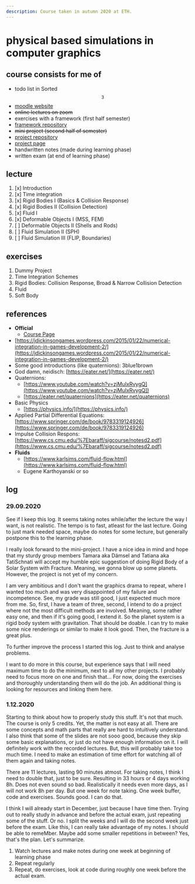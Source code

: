 ```yaml
---
description: Course taken in autumn 2020 at ETH.
---
```


# physical based simulations in computer graphics

## course consists for me of

* todo list in Sorted$$^3$$ 
* [moodle website](https://moodle-app2.let.ethz.ch/course/view.php?id=13417)
* ~~online lectures on zoom~~
* exercises with a framework \(first half semester\)
* [framework repository](https://gitlab.ethz.ch/cglsim/pbs20)
*  ~~mini project \(second half of semester\)~~
  * [project repository](https://gitlab.ethz.ch/halucas/pbs20_solarsystem)
  * [project page](../projects/finished-projects/solar-system-simulation.md)
* handwritten notes \(made during learning phase\)
* written exam \(at end of learning phase\)

## lecture

1. [x] Introduction
2. [x] Time integration
3. [x] Rigid Bodies I \(Basics & Collision Response\)
4. [x] Rigid Bodies II \(Collision Detection\)
5. [x] Fluid I
6. [x] Deformable Objects I \(MSS, FEM\)
7. [ ] Deformable Objects II \(Shells and Rods\)
8. [ ] Fluid Simulation II \(SPH\)
9. [ ] Fluid Simulation III \(FLIP, Boundaries\)

## exercises

1. Dummy Project
2. Time Integration Schemes
3. Rigid Bodies: Collision Response, Broad & Narrow Collision Detection
4. Fluid
5. Soft Body

## references

* **Official**
  * [Course Page](https://moodle-app2.let.ethz.ch/course/view.php?id=13417)
* [https://jdickinsongames.wordpress.com/2015/01/22/numerical-integration-in-games-development-2/](https://jdickinsongames.wordpress.com/2015/01/22/numerical-integration-in-games-development-2/)
* Some good introductions \(like quaternions\): 3blue1brown
* God damn, neidisch: [https://eater.net/](https://eater.net/)
* Quaternions:
  * [https://www.youtube.com/watch?v=zjMuIxRvygQ](https://www.youtube.com/watch?v=zjMuIxRvygQ])
  * [https://eater.net/quaternions](https://eater.net/quaternions)
* Basic Physics
  * [https://physics.info/](https://physics.info/)
* Applied Partial Differential Equations: [https://www.springer.com/de/book/9783319124926](https://www.springer.com/de/book/9783319124926)
* Impulse Collision Respons: [https://www.cs.cmu.edu/%7Ebaraff/sigcourse/notesd2.pdf](https://www.cs.cmu.edu/%7Ebaraff/sigcourse/notesd2.pdf)
* **Fluids**
  * [https://www.karlsims.com/fluid-flow.html](https://www.karlsims.com/fluid-flow.html)
  * Eugene Karthoyanski or so

## log

### 29.09.2020

See if I keep this log. It seems taking notes while/after the lecture the way I want, is not realistic. The tempo is to fast, atleast for the last lecture. Going to just mark needed space, maybe do notes for some lecture, but generally postpone this to the learning phase.

I really look forward to the mini-project. I have a nice idea in mind and hope that my sturdy group members Tamara aka Dämsel and Tatiana aka TatiSchnati will accept my humble epic suggestion of doing Rigid Body of a Solar System with Fracture. Meaning, we gonna blow up some planets. However, the project is not yet of my concern.

I am very ambitious and I don't want the graphics drama to repeat, where I wanted too much and was very disappointed of my failure and incompetence. See, my grade was still good, I just expected much more from me. So, first, I have a team of three, second, I intend to do a project where not the most difficult methods are involved. Meaning, some rather easy one, and then if it's going good, I extend it. So the planet system is a rigid body system with gravitation. That should be doable. I can try to make some nice renderings or similar to make it look good. Then, the fracture is a great plus.

To further improve the process I started this log. Just to think and analyse problems.

I want to do more in this course, but experience says that I will need maximum time to do the minimum, next to all my other projects. I probably need to focus more on one and finish that... For now, doing the exercises and thoroughly understanding them will do the job. An additional thing is looking for resources and linking them here.

### 1.12.2020

Starting to think about how to properly study this stuff. It's not that much. The course is only 5 credits. Yet, the matter is not easy at all. There are some concepts and math parts that really are hard to intuitively understand. I also think that some of the slides are not sooo good, because they skip some basic explanations, or just do not have enough information on it. I will definitely work with the recorded lectures. But, this will probably take too much time. I need to make an estimation of time effort for watching all of them again and taking notes.

There are 11 lectures, lasting 90 minutes atmost. For taking notes, I think I need to double that, just to be sure. Resulting in 33 hours or 4 days working 8h. Does not even sound so bad. Realistically it needs even more days, as I will not work 8h per day. But one week for note taking. One week buffer, code and exercises. Sounds good. I can do that.

I think I will already start in December, just because I have time then. Trying out to really study in advance and before the actual exam, just repeating some of the stuff. Or no. I split the weeks and I will do the second week just before the exam. Like this, I can really take advantage of my notes. I should be able to remeMber. Maybe add some smaller repetitions in between? Yes, that's the plan. Let's summarize.

1. Watch lectures and make notes during one week at beginning of learning phase
2. Repeat regularly
3. Repeat, do exercises, look at code during roughly one week before the actual exam.

